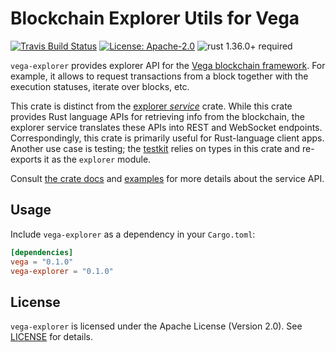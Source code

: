 # Blockchain Explorer Utils for Vega

[![Travis Build Status](https://img.shields.io/travis/vega/vega/master.svg?label=Linux%20Build)](https://travis-ci.com/vega/vega)
[![License: Apache-2.0](https://img.shields.io/github/license/vega/vega.svg)](https://github.com/vega/vega/blob/master/LICENSE)
![rust 1.36.0+ required](https://img.shields.io/badge/rust-1.36.0+-blue.svg?label=Required%20Rust)

`vega-explorer` provides explorer API
for the [Vega blockchain framework](https://vega.com/). For example,
it allows to request transactions from a block together with the execution
statuses, iterate over blocks, etc.

This crate is distinct from the [explorer *service*][explorer-service] crate.
While this crate provides Rust language APIs for retrieving info from the blockchain,
the explorer service translates these APIs into REST and WebSocket endpoints.
Correspondingly, this crate is primarily useful for Rust-language client apps.
Another use case is testing; the [testkit] relies on types in this crate
and re-exports it as the `explorer` module.

Consult [the crate docs](https://docs.rs/vega-explorer)
and [examples](examples) for more details about the service API.

## Usage

Include `vega-explorer` as a dependency in your `Cargo.toml`:

```toml
[dependencies]
vega = "0.1.0"
vega-explorer = "0.1.0"
```

## License

`vega-explorer` is licensed under the Apache License (Version 2.0).
See [LICENSE](LICENSE) for details.

[explorer-service]: https://crates.io/crates/vega-explorer-service/
[testkit]: https://crates.io/crate/vega-testkit/
